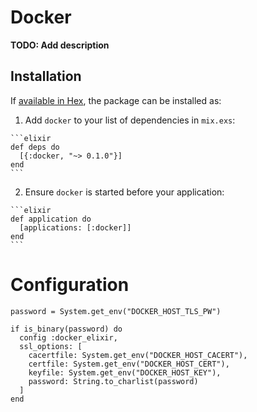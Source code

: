 # Docker

**TODO: Add description**

## Installation

If [available in Hex](https://hex.pm/docs/publish), the package can be installed as:

  1. Add `docker` to your list of dependencies in `mix.exs`:

    ```elixir
    def deps do
      [{:docker, "~> 0.1.0"}]
    end
    ```

  2. Ensure `docker` is started before your application:

    ```elixir
    def application do
      [applications: [:docker]]
    end
    ```


# Configuration

```
password = System.get_env("DOCKER_HOST_TLS_PW")

if is_binary(password) do
  config :docker_elixir,
  ssl_options: [
    cacertfile: System.get_env("DOCKER_HOST_CACERT"),
    certfile: System.get_env("DOCKER_HOST_CERT"),
    keyfile: System.get_env("DOCKER_HOST_KEY"),
    password: String.to_charlist(password)
  ]
end
```
